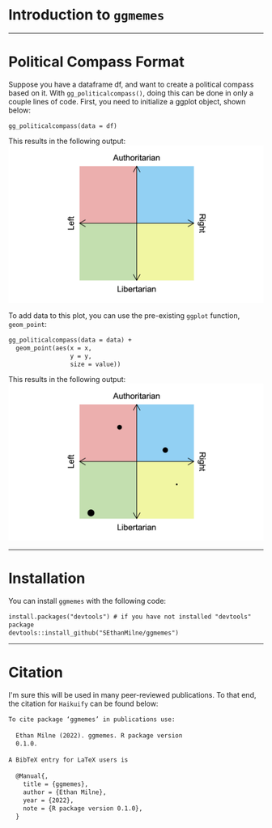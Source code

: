 # Introduction to `ggmemes`

---
 
# Political Compass Format

Suppose you have a dataframe df, and want to create a political compass based on it. With `gg_politicalcompass()`, doing this can be done in only a couple lines of code. First, you need to initialize a ggplot object, shown below:

```
gg_politicalcompass(data = df)
```

This results in the following output:
![bare_output](images/bare_example_plot.png)

To add data to this plot, you can use the pre-existing `ggplot` function, `geom_point`:

```
gg_politicalcompass(data = data) +
  geom_point(aes(x = x,
                 y = y,
                 size = value))
```

This results in the following output:
![example_output](images/example_plot.png)

---

# Installation

You can install `ggmemes` with the following code:

```{r}
install.packages("devtools") # if you have not installed "devtools" package
devtools::install_github("SEthanMilne/ggmemes")
```

---

# Citation

I'm sure this will be used in many peer-reviewed publications. To that end, the citation for `Haikuify` can be found below:

```{r}
To cite package ‘ggmemes’ in publications use:

  Ethan Milne (2022). ggmemes. R package version
  0.1.0.

A BibTeX entry for LaTeX users is

  @Manual{,
    title = {ggmemes},
    author = {Ethan Milne},
    year = {2022},
    note = {R package version 0.1.0},
  }

```
